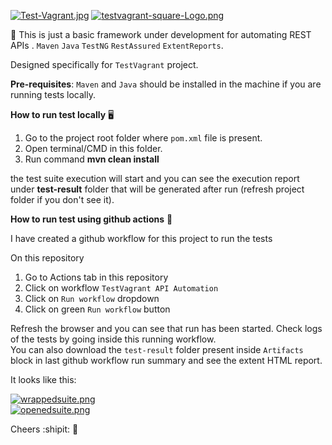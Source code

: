 [![Test-Vagrant.jpg](https://i.postimg.cc/435bBWV6/Test-Vagrant.jpg)](https://postimg.cc/KK1MYr9j)   [![testvagrant-square-Logo.png](https://i.postimg.cc/rFxh5CnJ/testvagrant-square-Logo.png)](https://postimg.cc/KRcr2Lyk)

:seedling: This is just a basic framework under development for automating REST APIs .  `Maven` `Java` `TestNG` `RestAssured` `ExtentReports`.    

Designed specifically for `TestVagrant` project.

**Pre-requisites**: `Maven` and `Java` should be installed in the machine if you are running tests locally.

 

**How to run test locally**  :desktop_computer:   

1. Go to the project root folder where `pom.xml` file is present.
2. Open terminal/CMD in this folder.
3. Run command **mvn clean install**

the test suite execution will start and you can see the execution report under **test-result** folder that will be generated after run (refresh project folder if you don't see it).


**How to run test using github actions**    :rocket:   

I have created a github workflow for this project to run the tests    

On this repository   
1. Go to Actions tab in this repository
2. Click on workflow `TestVagrant API Automation`
3. Click on `Run workflow` dropdown 
4. Click on green `Run workflow` button   

Refresh the browser and you can see that run has been started. Check logs of the tests by going inside this running workflow.   
You can also download the `test-result` folder present inside `Artifacts` block in last github workflow run summary and see the extent HTML report.   

It looks like this:

[![wrappedsuite.png](https://i.postimg.cc/SQcfJQt2/wrappedsuite.png)](https://postimg.cc/kDXbHCCq)   
[![openedsuite.png](https://i.postimg.cc/0yYTnqQb/openedsuite.png)](https://postimg.cc/ZWqsY26S)   


Cheers :shipit: :tada:   
